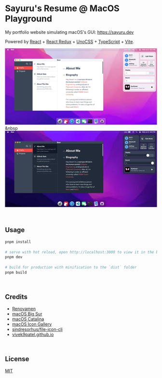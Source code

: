 # Sayuru's Resume @ MacOS Playground

My portfolio website simulating macOS's GUI: https://sayuru.dev

Powered by [React](https://reactjs.org/) + [React Redux](https://react-redux.js.org/) + [UnoCSS](https://uno.antfu.me/) + [TypeScript](https://www.typescriptlang.org/) + [Vite](https://vitejs.dev/).

![day](./public/screenshots/day.png)
&nbsp
![night](./public/screenshots/night.png)


&nbsp;

## Usage

```bash
pnpm install

# serve with hot reload, open http://localhost:3000 to view it in the browser
pnpm dev

# build for production with minification to the `dist` folder
pnpm build
```


&nbsp;

## Credits

- [Renovamen](https://github.com/Renovamen/playground-macos)
- [macOS Big Sur](https://www.apple.com/in/macos/big-sur/)
- [macOS Catalina](https://www.apple.com/bw/macos/catalina/)
- [macOS Icon Gallery](https://www.macosicongallery.com/)
- [sindresorhus/file-icon-cli](https://github.com/sindresorhus/file-icon-cli)
- [vivek9patel.github.io](https://github.com/vivek9patel/vivek9patel.github.io)


&nbsp;

## License

[MIT](MIT)
